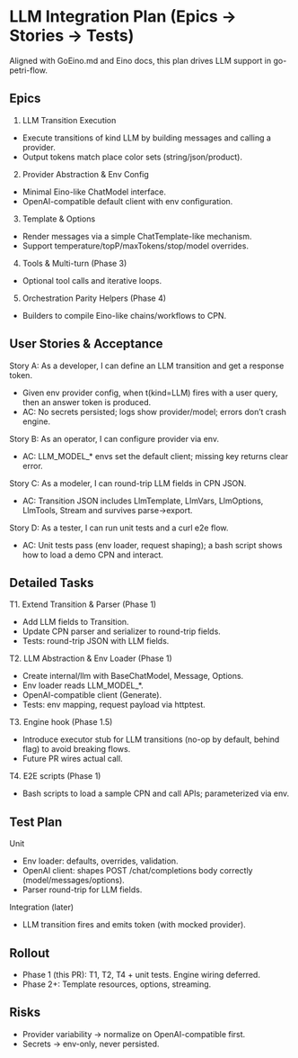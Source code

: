 # LLM Integration Plan (Epics → Stories → Tests)

Aligned with GoEino.md and Eino docs, this plan drives LLM support in go-petri-flow.

## Epics

1) LLM Transition Execution
- Execute transitions of kind LLM by building messages and calling a provider.
- Output tokens match place color sets (string/json/product).

2) Provider Abstraction & Env Config
- Minimal Eino-like ChatModel interface.
- OpenAI-compatible default client with env configuration.

3) Template & Options
- Render messages via a simple ChatTemplate-like mechanism.
- Support temperature/topP/maxTokens/stop/model overrides.

4) Tools & Multi-turn (Phase 3)
- Optional tool calls and iterative loops.

5) Orchestration Parity Helpers (Phase 4)
- Builders to compile Eino-like chains/workflows to CPN.

## User Stories & Acceptance

Story A: As a developer, I can define an LLM transition and get a response token.
- Given env provider config, when t(kind=LLM) fires with a user query, then an answer token is produced.
- AC: No secrets persisted; logs show provider/model; errors don’t crash engine.

Story B: As an operator, I can configure provider via env.
- AC: LLM_MODEL_* envs set the default client; missing key returns clear error.

Story C: As a modeler, I can round-trip LLM fields in CPN JSON.
- AC: Transition JSON includes LlmTemplate, LlmVars, LlmOptions, LlmTools, Stream and survives parse→export.

Story D: As a tester, I can run unit tests and a curl e2e flow.
- AC: Unit tests pass (env loader, request shaping); a bash script shows how to load a demo CPN and interact.

## Detailed Tasks

T1. Extend Transition & Parser (Phase 1)
- Add LLM fields to Transition.
- Update CPN parser and serializer to round-trip fields.
- Tests: round-trip JSON with LLM fields.

T2. LLM Abstraction & Env Loader (Phase 1)
- Create internal/llm with BaseChatModel, Message, Options.
- Env loader reads LLM_MODEL_*.
- OpenAI-compatible client (Generate).
- Tests: env mapping, request payload via httptest.

T3. Engine hook (Phase 1.5)
- Introduce executor stub for LLM transitions (no-op by default, behind flag) to avoid breaking flows.
- Future PR wires actual call.

T4. E2E scripts (Phase 1)
- Bash scripts to load a sample CPN and call APIs; parameterized via env.

## Test Plan

Unit
- Env loader: defaults, overrides, validation.
- OpenAI client: shapes POST /chat/completions body correctly (model/messages/options).
- Parser round-trip for LLM fields.

Integration (later)
- LLM transition fires and emits token (with mocked provider).

## Rollout

- Phase 1 (this PR): T1, T2, T4 + unit tests. Engine wiring deferred.
- Phase 2+: Template resources, options, streaming.

## Risks
- Provider variability → normalize on OpenAI-compatible first.
- Secrets → env-only, never persisted.
